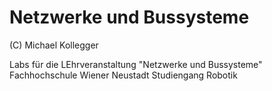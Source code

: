 # Netzwerke und Bussysteme
(C) Michael Kollegger

Labs für die LEhrveranstaltung "Netzwerke und Bussysteme"
Fachhochschule Wiener Neustadt
Studiengang Robotik
